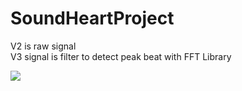 # SoundHeartProject

V2 is raw signal
<br>
V3 signal is filter to detect peak beat with FFT Library

<img src="https://camo.githubusercontent.com/667a803717b7abc25c3c4752f1cc7301e1b1ec8b/68747470733a2f2f7777772e77696e7a732e66722f736f756e6468656172745f70726f6a6563742f61726475696e6f2f736368656d615f746563682f6a70672f536f756e6448656172745f50726f6a6563745f736368656d612e6a7067">
